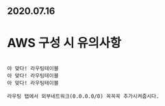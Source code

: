 2020.07.16
-----------

AWS 구성 시 유의사항
================
<pre>
<code>
아 맞다! 라우팅테이블
아 맞다! 라우팅테이블
아 맞다! 라우팅테이블

라우팅 탭에서 외부네트워크(0.0.0.0/0) 꼭꼭꼭 추가시켜줍시다.
</code>
</pre>
